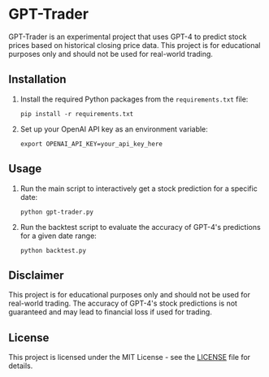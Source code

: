 # GPT-Trader

GPT-Trader is an experimental project that uses GPT-4 to predict stock prices based on historical closing price data. This project is for educational purposes only and should not be used for real-world trading.

## Installation

1. Install the required Python packages from the `requirements.txt` file:
    ```
    pip install -r requirements.txt
    ```

2. Set up your OpenAI API key as an environment variable:
    ```
    export OPENAI_API_KEY=your_api_key_here
    ```

## Usage

1. Run the main script to interactively get a stock prediction for a specific date:
    ```
    python gpt-trader.py
    ```

2. Run the backtest script to evaluate the accuracy of GPT-4's predictions for a given date range:
    ```
    python backtest.py
    ```

## Disclaimer

This project is for educational purposes only and should not be used for real-world trading. The accuracy of GPT-4's stock predictions is not guaranteed and may lead to financial loss if used for trading.

## License

This project is licensed under the MIT License - see the [LICENSE](LICENSE) file for details.
